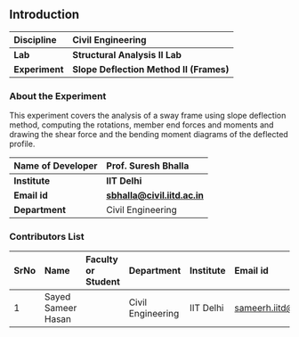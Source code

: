 ## Introduction


<b>Discipline | <b>Civil Engineering
:--|:--|
<b> Lab | <b> Structural Analysis II Lab
<b> Experiment|     <b> Slope Deflection Method II (Frames)


### About the Experiment 

This experiment covers the analysis of a sway frame  using slope deflection method, computing the rotations, member end forces and moments and drawing the shear force and the bending moment diagrams of the deflected profile. 

<b>Name of Developer | <b> Prof. Suresh Bhalla 
:--|:--|
<b> Institute | <b>  IIT Delhi
<b> Email id|     <b>  sbhalla@civil.iitd.ac.in 
<b> Department |  Civil Engineering

### Contributors List

SrNo | Name | Faculty or Student | Department| Institute | Email id
:--|:--|:--|:--|:--|:--|
1 | Sayed Sameer Hasan |  | Civil Engineering | IIT Delhi | sameerh.iitd@gmail.com

